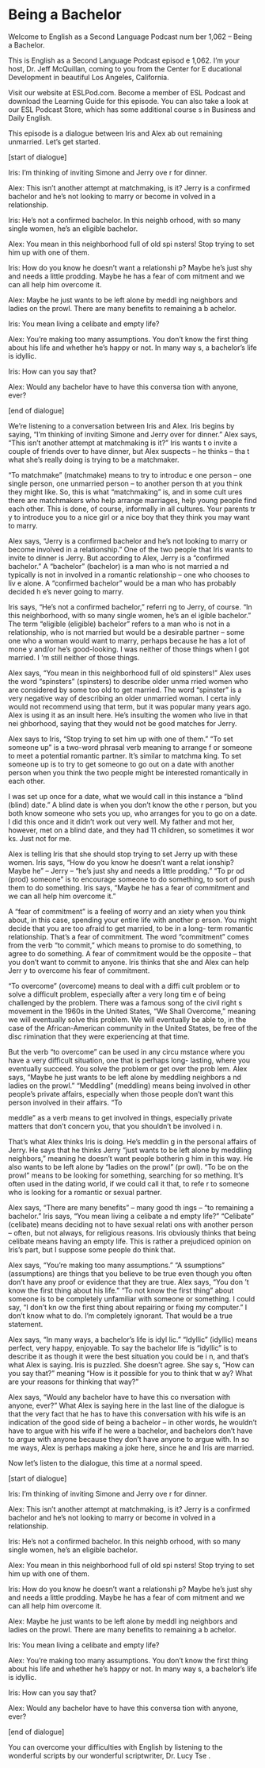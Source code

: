 # Being a Bachelor

Welcome to English as a Second Language Podcast num ber 1,062 – Being a Bachelor.

This is English as a Second Language Podcast episod e 1,062. I’m your host, Dr. Jeff McQuillan, coming to you from the Center for E ducational Development in beautiful Los Angeles, California.

Visit our website at ESLPod.com. Become a member of  ESL Podcast and download the Learning Guide for this episode. You can also take a look at our ESL Podcast Store, which has some additional course s in Business and Daily English.

This episode is a dialogue between Iris and Alex ab out remaining unmarried. Let’s get started.

[start of dialogue]

Iris: I’m thinking of inviting Simone and Jerry ove r for dinner.

Alex: This isn’t another attempt at matchmaking, is  it? Jerry is a confirmed bachelor and he’s not looking to marry or become in volved in a relationship.

Iris: He’s not a confirmed bachelor. In this neighb orhood, with so many single women, he’s an eligible bachelor.

Alex: You mean in this neighborhood full of old spi nsters! Stop trying to set him up with one of them.

Iris: How do you know he doesn’t want a relationshi p? Maybe he’s just shy and needs a little prodding. Maybe he has a fear of com mitment and we can all help him overcome it.

Alex: Maybe he just wants to be left alone by meddl ing neighbors and ladies on the prowl. There are many benefits to remaining a b achelor.

Iris: You mean living a celibate and empty life?

Alex: You’re making too many assumptions. You don’t  know the first thing about his life and whether he’s happy or not. In many way s, a bachelor’s life is idyllic.

Iris: How can you say that?

Alex: Would any bachelor have to have this conversa tion with anyone, ever?

[end of dialogue]

We’re listening to a conversation between Iris and Alex. Iris begins by saying, “I’m thinking of inviting Simone and Jerry over for  dinner.” Alex says, “This isn’t another attempt at matchmaking is it?” Iris wants t o invite a couple of friends over to have dinner, but Alex suspects – he thinks – tha t what she’s really doing is trying to be a matchmaker.

“To matchmake” (matchmake) means to try to introduc e one person – one single person, one unmarried person – to another person th at you think they might like. So, this is what “matchmaking” is, and in some cult ures there are matchmakers who help arrange marriages, help young people find each other. This is done, of course, informally in all cultures. Your parents tr y to introduce you to a nice girl or a nice boy that they think you may want to marry.

Alex says, “Jerry is a confirmed bachelor and he’s not looking to marry or become involved in a relationship.” One of the two people that Iris wants to invite to dinner is Jerry. But according to Alex, Jerry is  a “confirmed bachelor.” A “bachelor” (bachelor) is a man who is not married a nd typically is not in involved in a romantic relationship – one who chooses to liv e alone. A “confirmed bachelor” would be a man who has probably decided h e’s never going to marry.

Iris says, “He’s not a confirmed bachelor,” referri ng to Jerry, of course. “In this neighborhood, with so many single women, he’s an el igible bachelor.” The term “eligible (eligible) bachelor” refers to a man who is not in a relationship, who is not married but would be a desirable partner – some one who a woman would want to marry, perhaps because he has a lot of mone y and/or he’s good-looking. I was neither of those things when I got married. I ’m still neither of those things.

Alex says, “You mean in this neighborhood full of old spinsters!” Alex uses the word “spinsters” (spinsters) to describe older unma rried women who are considered by some too old to get married. The word  “spinster” is a very negative way of describing an older unmarried woman. I certa inly would not recommend using that term, but it was popular many years ago.  Alex is using it as an insult here. He’s insulting the women who live in that nei ghborhood, saying that they would not be good matches for Jerry.

Alex says to Iris, “Stop trying to set him up with one of them.” “To set someone up” is a two-word phrasal verb meaning to arrange f or someone to meet a potential romantic partner. It’s similar to matchma king. To set someone up is to try to get someone to go out on a date with another  person when you think the two people might be interested romantically in each  other.

I was set up once for a date, what we would call in  this instance a “blind (blind) date.” A blind date is when you don’t know the othe r person, but you both know someone who sets you up, who arranges for you to go  on a date. I did this once and it didn’t work out very well. My father and mot her, however, met on a blind date, and they had 11 children, so sometimes it wor ks. Just not for me.

Alex is telling Iris that she should stop trying to  set Jerry up with these women. Iris says, “How do you know he doesn’t want a relat ionship? Maybe he” – Jerry – “he’s just shy and needs a little prodding.” “To pr od (prod) someone” is to encourage someone to do something, to sort of push them to do something. Iris says, “Maybe he has a fear of commitment and we can  all help him overcome it.”

A “fear of commitment” is a feeling of worry and an xiety when you think about, in this case, spending your entire life with another p erson. You might decide that you are too afraid to get married, to be in a long- term romantic relationship. That’s a fear of commitment. The word “commitment” comes from the verb “to commit,” which means to promise to do something, to  agree to do something. A fear of commitment would be the opposite – that you  don’t want to commit to anyone. Iris thinks that she and Alex can help Jerr y to overcome his fear of commitment.

“To overcome” (overcome) means to deal with a diffi cult problem or to solve a difficult problem, especially after a very long tim e of being challenged by the problem. There was a famous song of the civil right s movement in the 1960s in the United States, “We Shall Overcome,” meaning we will eventually solve this problem. We will eventually be able to, in the case  of the African-American community in the United States, be free of the disc rimination that they were experiencing at that time.

But the verb “to overcome” can be used in any circu mstance where you have a very difficult situation, one that is perhaps long- lasting, where you eventually succeed. You solve the problem or get over the prob lem. Alex says, “Maybe he just wants to be left alone by meddling neighbors a nd ladies on the prowl.” “Meddling” (meddling) means being involved in other  people’s private affairs, especially when those people don’t want this person  involved in their affairs. “To

meddle” as a verb means to get involved in things, especially private matters that don’t concern you, that you shouldn’t be involved i n.

That’s what Alex thinks Iris is doing. He’s meddlin g in the personal affairs of Jerry. He says that he thinks Jerry “just wants to be left alone by meddling neighbors,” meaning he doesn’t want people botherin g him in this way. He also wants to be left alone by “ladies on the prowl” (pr owl). “To be on the prowl” means to be looking for something, searching for so mething. It’s often used in the dating world, if we could call it that, to refe r to someone who is looking for a romantic or sexual partner.

Alex says, “There are many benefits” – many good th ings – “to remaining a bachelor.” Iris says, “You mean living a celibate a nd empty life?” “Celibate” (celibate) means deciding not to have sexual relati ons with another person – often, but not always, for religious reasons. Iris obviously thinks that being celibate means having an empty life. This is rather  a prejudiced opinion on Iris’s part, but I suppose some people do think that.

Alex says, “You’re making too many assumptions.” “A ssumptions” (assumptions) are things that you believe to be true even though you often don’t have any proof or evidence that they are true. Alex says, “You don ’t know the first thing about his life.” “To not know the first thing” about someone is to be completely unfamiliar with someone or something. I could say, “I don’t kn ow the first thing about repairing or fixing my computer.” I don’t know what  to do. I’m completely ignorant. That would be a true statement.

Alex says, “In many ways, a bachelor’s life is idyl lic.” “Idyllic” (idyllic) means perfect, very happy, enjoyable. To say the bachelor  life is “idyllic” is to describe it as though it were the best situation you could be i n, and that’s what Alex is saying. Iris is puzzled. She doesn’t agree. She say s, “How can you say that?” meaning “How is it possible for you to think that w ay? What are your reasons for thinking that way?”

Alex says, “Would any bachelor have to have this co nversation with anyone, ever?” What Alex is saying here in the last line of  the dialogue is that the very fact that he has to have this conversation with his  wife is an indication of the good side of being a bachelor – in other words, he wouldn’t have to argue with his wife if he were a bachelor, and bachelors don’t  have to argue with anyone because they don’t have anyone to argue with. In so me ways, Alex is perhaps making a joke here, since he and Iris are married.

Now let’s listen to the dialogue, this time at a normal speed.

 [start of dialogue]

Iris: I’m thinking of inviting Simone and Jerry ove r for dinner.

Alex: This isn’t another attempt at matchmaking, is  it? Jerry is a confirmed bachelor and he’s not looking to marry or become in volved in a relationship.

Iris: He’s not a confirmed bachelor. In this neighb orhood, with so many single women, he’s an eligible bachelor.

Alex: You mean in this neighborhood full of old spi nsters! Stop trying to set him up with one of them.

Iris: How do you know he doesn’t want a relationshi p? Maybe he’s just shy and needs a little prodding. Maybe he has a fear of com mitment and we can all help him overcome it.

Alex: Maybe he just wants to be left alone by meddl ing neighbors and ladies on the prowl. There are many benefits to remaining a b achelor.

Iris: You mean living a celibate and empty life?

Alex: You’re making too many assumptions. You don’t  know the first thing about his life and whether he’s happy or not. In many way s, a bachelor’s life is idyllic.

Iris: How can you say that?

Alex: Would any bachelor have to have this conversa tion with anyone, ever?

[end of dialogue]

You can overcome your difficulties with English by listening to the wonderful scripts by our wonderful scriptwriter, Dr. Lucy Tse .



